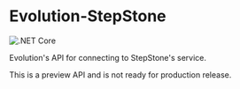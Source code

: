 # Evolution-StepStone

![.NET Core](https://github.com/EvolutionJobs/Evolution-StepStone/workflows/.NET%20Core/badge.svg)

Evolution's API for connecting to StepStone's service.

This is a preview API and is not ready for production release.
